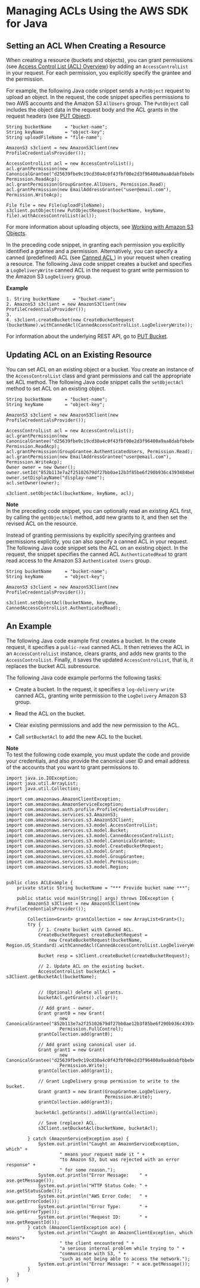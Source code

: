 # Managing ACLs Using the AWS SDK for Java<a name="acl-using-java-sdk"></a>

## Setting an ACL When Creating a Resource<a name="set-acl-java-create-resource"></a>

When creating a resource \(buckets and objects\), you can grant permissions \(see [Access Control List \(ACL\) Overview](acl-overview.md)\) by adding an `AccessControlList` in your request\. For each permission, you explicitly specify the grantee and the permission\.

For example, the following Java code snippet sends a `PutObject` request to upload an object\. In the request, the code snippet specifies permissions to two AWS accounts and the Amazon S3 `AllUsers` group\. The `PutObject` call includes the object data in the request body and the ACL grants in the request headers \(see [PUT Object](http://docs.aws.amazon.com/AmazonS3/latest/API/RESTObjectPUT.html)\)\. 

```
String bucketName     = "bucket-name";
String keyName        = "object-key";
String uploadFileName = "file-name";

AmazonS3 s3client = new AmazonS3Client(new ProfileCredentialsProvider());

AccessControlList acl = new AccessControlList();
acl.grantPermission(new CanonicalGrantee("d25639fbe9c19cd30a4c0f43fbf00e2d3f96400a9aa8dabfbbebe1906Example"), Permission.ReadAcp);
acl.grantPermission(GroupGrantee.AllUsers, Permission.Read);
acl.grantPermission(new EmailAddressGrantee("user@email.com"), Permission.WriteAcp);

File file = new File(uploadFileName);
s3client.putObject(new PutObjectRequest(bucketName, keyName, file).withAccessControlList(acl));
```

For more information about uploading objects, see [Working with Amazon S3 Objects](UsingObjects.md)\. 

In the preceding code snippet, in granting each permission you explicitly identified a grantee and a permission\. Alternatively, you can specify a canned \(predefined\) ACL \(see [Canned ACL ](acl-overview.md#canned-acl)\) in your request when creating a resource\. The following Java code snippet creates a bucket and specifies a `LogDeliveryWrite` canned ACL in the request to grant write permission to the Amazon S3 `LogDelivery` group\. 

**Example**  

```
1. String bucketName     = "bucket-name";
2. AmazonS3 s3client = new AmazonS3Client(new ProfileCredentialsProvider());
3. 
4. s3client.createBucket(new CreateBucketRequest (bucketName).withCannedAcl(CannedAccessControlList.LogDeliveryWrite));
```

For information about the underlying REST API, go to [PUT Bucket](http://docs.aws.amazon.com/AmazonS3/latest/API/RESTBucketPUT.html)\.

## Updating ACL on an Existing Resource<a name="set-acl-java-existing-resource"></a>

You can set ACL on an existing object or a bucket\. You create an instance of the `AccessControlList` class and grant permissions and call the appropriate set ACL method\. The following Java code snippet calls the `setObjectAcl` method to set ACL on an existing object\. 

```
String bucketName     = "bucket-name";
String keyName        = "object-key";

AmazonS3 s3client = new AmazonS3Client(new ProfileCredentialsProvider());

AccessControlList acl = new AccessControlList();
acl.grantPermission(new CanonicalGrantee("d25639fbe9c19cd30a4c0f43fbf00e2d3f96400a9aa8dabfbbebe1906Example"), Permission.ReadAcp);
acl.grantPermission(GroupGrantee.AuthenticatedUsers, Permission.Read);
acl.grantPermission(new EmailAddressGrantee("user@email.com"), Permission.WriteAcp);
Owner owner = new Owner();
owner.setId("852b113e7a2f25102679df27bb0ae12b3f85be6f290b936c4393484beExample");
owner.setDisplayName("display-name");
acl.setOwner(owner);

s3client.setObjectAcl(bucketName, keyName, acl);
```

**Note**  
In the preceding code snippet, you can optionally read an existing ACL first, by calling the `getObjectAcl` method, add new grants to it, and then set the revised ACL on the resource\.

Instead of granting permissions by explicitly specifying grantees and permissions explicitly, you can also specify a canned ACL in your request\. The following Java code snippet sets the ACL on an existing object\. In the request, the snippet specifies the canned ACL `AuthenticatedRead` to grant read access to the Amazon S3 `Authenticated Users` group\.

```
String bucketName     = "bucket-name";
String keyName        = "object-key";

AmazonS3 s3client = new AmazonS3Client(new ProfileCredentialsProvider());

s3client.setObjectAcl(bucketName, keyName, CannedAccessControlList.AuthenticatedRead);
```

## An Example<a name="set-acl-java-create-resource-example"></a>

The following Java code example first creates a bucket\. In the create request, it specifies a `public-read` canned ACL\. It then retrieves the ACL in an `AccessControlList` instance, clears grants, and adds new grants to the `AccessControlList`\. Finally, it saves the updated `AccessControlList`, that is, it replaces the bucket ACL subresource\.

The following Java code example performs the following tasks:

+ Create a bucket\. In the request, it specifies a `log-delivery-write` canned ACL, granting write permission to the `LogDelivery` Amazon S3 group\.

+ Read the ACL on the bucket\.

+ Clear existing permissions and add the new permission to the ACL\.

+ Call `setBucketAcl` to add the new ACL to the bucket\. 

**Note**  
To test the following code example, you must update the code and provide your credentials, and also provide the canonical user ID and email address of the accounts that you want to grant permissions to\.

```
import java.io.IOException;
import java.util.ArrayList;
import java.util.Collection;

import com.amazonaws.AmazonClientException;
import com.amazonaws.AmazonServiceException;
import com.amazonaws.auth.profile.ProfileCredentialsProvider;
import com.amazonaws.services.s3.AmazonS3;
import com.amazonaws.services.s3.AmazonS3Client;
import com.amazonaws.services.s3.model.AccessControlList;
import com.amazonaws.services.s3.model.Bucket;
import com.amazonaws.services.s3.model.CannedAccessControlList;
import com.amazonaws.services.s3.model.CanonicalGrantee;
import com.amazonaws.services.s3.model.CreateBucketRequest;
import com.amazonaws.services.s3.model.Grant;
import com.amazonaws.services.s3.model.GroupGrantee;
import com.amazonaws.services.s3.model.Permission;
import com.amazonaws.services.s3.model.Region;


public class ACLExample {
	private static String bucketName = "*** Provide bucket name ***";
	
	public static void main(String[] args) throws IOException {
        AmazonS3 s3Client = new AmazonS3Client(new ProfileCredentialsProvider());
        
        Collection<Grant> grantCollection = new ArrayList<Grant>();
        try {
            // 1. Create bucket with Canned ACL.
            CreateBucketRequest createBucketRequest = 
            	new CreateBucketRequest(bucketName, Region.US_Standard).withCannedAcl(CannedAccessControlList.LogDeliveryWrite);  
            
            Bucket resp = s3Client.createBucket(createBucketRequest);

            // 2. Update ACL on the existing bucket.
            AccessControlList bucketAcl = s3Client.getBucketAcl(bucketName);
           
            
            // (Optional) delete all grants.
            bucketAcl.getGrants().clear();
            
            // Add grant - owner.
            Grant grant0 = new Grant(
            		new CanonicalGrantee("852b113e7a2f25102679df27bb0ae12b3f85be6f290b936c4393484beExample"), 
            		Permission.FullControl);
            grantCollection.add(grant0);       
            
            // Add grant using canonical user id.
            Grant grant1 = new Grant(
            		new CanonicalGrantee("d25639fbe9c19cd30a4c0f43fbf00e2d3f96400a9aa8dabfbbebe1906Example"),
            		Permission.Write);        
            grantCollection.add(grant1);
                       
            // Grant LogDelivery group permission to write to the bucket.
            Grant grant3 = new Grant(GroupGrantee.LogDelivery, 
            		                 Permission.Write);
            grantCollection.add(grant3);
            
           bucketAcl.getGrants().addAll(grantCollection);

            // Save (replace) ACL.
            s3Client.setBucketAcl(bucketName, bucketAcl);
            
        } catch (AmazonServiceException ase) {
            System.out.println("Caught an AmazonServiceException, which" +
            		" means your request made it " +
                    "to Amazon S3, but was rejected with an error response" +
                    " for some reason.");
            System.out.println("Error Message:    " + ase.getMessage());
            System.out.println("HTTP Status Code: " + ase.getStatusCode());
            System.out.println("AWS Error Code:   " + ase.getErrorCode());
            System.out.println("Error Type:       " + ase.getErrorType());
            System.out.println("Request ID:       " + ase.getRequestId());
        } catch (AmazonClientException ace) {
            System.out.println("Caught an AmazonClientException, which means"+
            		" the client encountered " +
                    "a serious internal problem while trying to " +
                    "communicate with S3, " +
                    "such as not being able to access the network.");
            System.out.println("Error Message: " + ace.getMessage());
        }
    }
}
```